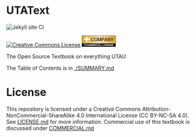 # UTAText
![Jekyll site CI](https://github.com/VocAddict/UTAText/workflows/Jekyll%20site%20CI/badge.svg) <a rel="license" href="http://creativecommons.org/licenses/by-nc-sa/4.0/">
  
  <img alt="Creative Commons License" style="border-width:0" src="https://i.creativecommons.org/l/by-nc-sa/4.0/88x31.png" /></a> <img alt="Creative Commons Plus" style="border-width:0" src="https://github.com/david-hoicka/creative-commons-plus-svg-lightweight/blob/master/creative-commons-plus-ccplus.png">

The Open Source Textbook on everything UTAU

The Table of Contents is in [./SUMMARY.md](./SUMMARY.md)

# License

This repository is licensed under a Creative Commons Attribution-NonCommercial-ShareAlike 4.0 International License (CC BY-NC-SA 4.0). See [LICENSE.md](LICENSE.md) for more information. Commercial use of this textbook is discussed under [COMMERCIAL.md](COMMERCIAL.md)
